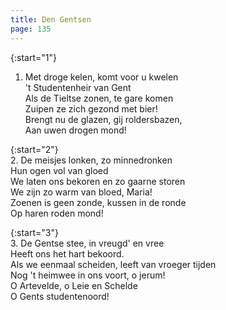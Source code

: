 ```yaml
---
title: Den Gentsen
page: 135
---  
```


{:start="1"}  
1. Met droge kelen, komt voor u kwelen  
't Studentenheir van Gent  
Als de Tieltse zonen, te gare komen  
Zuipen ze zich gezond met bier!  
Brengt nu de glazen, gij roldersbazen,  
Aan uwen drogen mond!  


{:start="2"}  
2. De meisjes lonken, zo minnedronken  
Hun ogen vol van gloed  
We laten ons bekoren en zo gaarne storen  
We zijn zo warm van bloed, Maria!  
Zoenen is geen zonde, kussen in de ronde  
Op haren roden mond!  


{:start="3"}  
3. De Gentse stee, in vreugd' en vree  
Heeft ons het hart bekoord.  
Als we eenmaal scheiden, leeft van vroeger tijden  
Nog 't heimwee in ons voort, o jerum!  
O Artevelde, o Leie en Schelde  
O Gents studentenoord!  